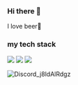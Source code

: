 ### Hi there 👋
I love beer🍺
### my tech stack
 <img src="https://img.shields.io/badge/Python-black?style=for-the-badge&logo=Python&logoColor=yellow"/> <img src="https://img.shields.io/badge/HTML5-black?style=for-the-badge&logo=HTML5&logoColor=orang"/> <img src="https://img.shields.io/badge/CSS3-black?style=for-the-badge&logo=CSS3&logoColor=blu"/>

![Discord_j8ldAlRdgz](https://user-images.githubusercontent.com/103806522/208681905-210fa370-da54-4a1f-9cc3-375818b28138.png)
